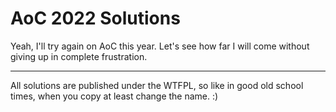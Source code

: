 # AoC 2022 Solutions

Yeah, I'll try again on AoC this year. Let's see how far I will come without giving up in complete frustration.

---

All solutions are published under the WTFPL, so like in good old school times, when you copy at least change the name. :)